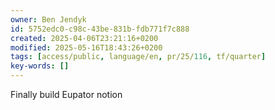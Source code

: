 ```yaml
---
owner: Ben Jendyk
id: 5752edc0-c98c-43be-831b-fdb771f7c888
created: 2025-04-06T23:21:16+0200
modified: 2025-05-16T18:43:26+0200
tags: [access/public, language/en, pr/25/116, tf/quarter]
key-words: []
---
```


Finally build Eupator notion